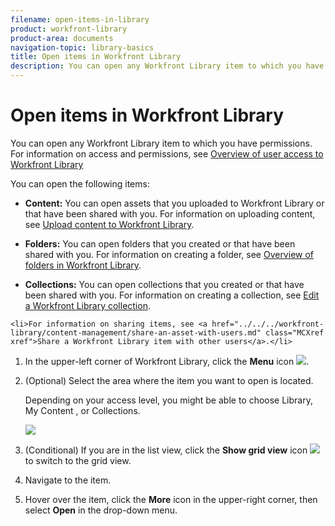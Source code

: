 ```yaml
---
filename: open-items-in-library
product: workfront-library
product-area: documents
navigation-topic: library-basics
title: Open items in Workfront Library
description: You can open any Workfront Library item to which you have permissions. For information on access and permissions, see Overview of user access to Workfront Library
---
```


# Open items in Workfront Library

You can open any Workfront Library item to which you have permissions. For information on access and permissions, see [Overview of user access to Workfront Library](../../../workfront-library/administration-and-setup/user-access/user-access-overview.md)

You can open the following items:

* **Content:** You can open assets that you uploaded to Workfront Library or that have been shared with you. For information on uploading content, see [Upload content to Workfront Library](../../../workfront-library/content-management/upload-new-content.md). 

* **Folders:** You can open folders that you created or that have been shared with you. For information on creating a folder, see [Overview of folders in Workfront Library](../../../workfront-library/content-management/folders/folders-overview-library.md).

* **Collections:** You can open collections that you created or that have been shared with you. For information on creating a collection, see [Edit a Workfront Library collection](../../../workfront-library/content-management/collections/edit-a-collection.md).

```<li>For information on sharing items, see <a href="../../../workfront-library/content-management/share-an-asset-with-users.md" class="MCXref xref">Share a Workfront Library item with other users</a>.</li>```

1. In the upper-left corner of Workfront Library, click the **Menu** icon ![](assets/library-menu-icon.png).
1. (Optional) Select the area where the item you want to open is located.

   Depending on your access level, you might be able to choose Library, My Content , or Collections.

   ![](assets/library-left-panel---new-350x217.png)

1. (Conditional) If you are in the list view, click the **Show grid view** icon ![](assets/grid-view-icon.png) to switch to the grid view.
1. Navigate to the item.
1. Hover over the item, click the **More** icon in the upper-right corner, then select **Open** in the drop-down menu.

